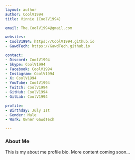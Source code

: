 ```yaml
---
layout: author
author: CoolV1994
title: Vinnie (CoolV1994)

email: The.CoolV1994@gmail.com

websites:
- CoolV1994: https://CoolV1994.github.io
- GawdTech: https://GawdTech.github.io

contact:
- Discord: CoolV1994
- Skype: CoolV1994
- Facebook: CoolV1994
- Instagram: CoolV1994
- X: CoolV1994
- YouTube: CoolV1994
- Twitch: CoolV1994
- GitHub: CoolV1994
- GitLab: CoolV1994

profile:
- Birthday: July 1st
- Gender: Male
- Work: Owner GawdTech

---
```


### About Me

This is my about me profile bio.
More content coming soon...
